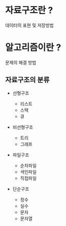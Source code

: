 # 자료구조란 ?
데이터의 표현 및 저장방법

# 알고리즘이란 ?
문제의 해결 방법

## 자료구조의 분류

* 선형구조
  * 리스트
  * 스택
  * 큐

* 비선형구조
   * 트리
   * 그래프

* 파일구조
   * 순차파일
   * 색인파일
   * 직접파일

* 단순구조
   * 정수
   * 실수
   * 문자
   * 문자열
